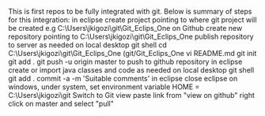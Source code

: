 This is first repos to be fully integrated with git. Below is summary of steps for this integration:
in eclipse
	create project pointing to where git project will be created e.g C:\Users\jkigozi\git\Git_Eclips_One
on Github
	create new repository pointing to C:\Users\jkigozi\git\Git_Eclips_One
	publish repository to server as needed
on local desktop git shell
	cd C:\Users\jkigozi\git\Git_Eclips_One (git/Git_Eclips_One
	vi README.md
	git init
	git add .
	git push -u origin master		to push to github repository
in eclipse
	create or import java classes and code as needed
on local desktop git shell
	git add .
	commit -a -m 'Suitable comments'
in eclipse
	close eclipse
	on windows, under system, set environment variable HOME = C:\Users\jkigozi\git 
	Switch to Git view
	paste link from "view on github"
	right click on master and select "pull"

